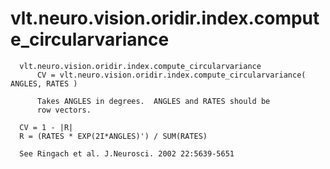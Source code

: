 # vlt.neuro.vision.oridir.index.compute_circularvariance

```
  vlt.neuro.vision.oridir.index.compute_circularvariance
      CV = vlt.neuro.vision.oridir.index.compute_circularvariance( ANGLES, RATES )
 
      Takes ANGLES in degrees.  ANGLES and RATES should be
      row vectors.
 
  CV = 1 - |R|
  R = (RATES * EXP(2I*ANGLES)') / SUM(RATES)
 
  See Ringach et al. J.Neurosci. 2002 22:5639-5651

```
